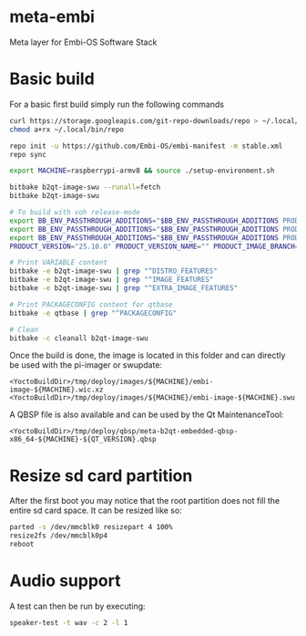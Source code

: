 # meta-embi
Meta layer for Embi-OS Software Stack

# Basic build
For a basic first build simply run the following commands
```bash
curl https://storage.googleapis.com/git-repo-downloads/repo > ~/.local/bin/repo
chmod a+rx ~/.local/bin/repo

repo init -u https://github.com/Embi-OS/embi-manifest -m stable.xml
repo sync

export MACHINE=raspberrypi-armv8 && source ./setup-environment.sh

bitbake b2qt-image-swu --runall=fetch
bitbake b2qt-image-swu

# To build with voh release-mode
export BB_ENV_PASSTHROUGH_ADDITIONS="$BB_ENV_PASSTHROUGH_ADDITIONS PRODUCT_VERSION"
export BB_ENV_PASSTHROUGH_ADDITIONS="$BB_ENV_PASSTHROUGH_ADDITIONS PRODUCT_VERSION_NAME"
export BB_ENV_PASSTHROUGH_ADDITIONS="$BB_ENV_PASSTHROUGH_ADDITIONS PRODUCT_IMAGE_BRANCH"
PRODUCT_VERSION="25.10.0" PRODUCT_VERSION_NAME="" PRODUCT_IMAGE_BRANCH="usb" bitbake b2qt-image-swu

# Print VARIABLE content
bitbake -e b2qt-image-swu | grep "^DISTRO_FEATURES"
bitbake -e b2qt-image-swu | grep "^IMAGE_FEATURES"
bitbake -e b2qt-image-swu | grep "^EXTRA_IMAGE_FEATURES"

# Print PACKAGECONFIG content for qtbase
bitbake -e qtbase | grep "^PACKAGECONFIG"

# Clean
bitbake -c cleanall b2qt-image-swu
```
Once the build is done, the image is located in this folder and can directly be used with the pi-imager or swupdate:
```filenames
<YoctoBuildDir>/tmp/deploy/images/${MACHINE}/embi-image-${MACHINE}.wic.xz
<YoctoBuildDir>/tmp/deploy/images/${MACHINE}/embi-image-${MACHINE}.swu
```

A QBSP file is also available and can be used by the Qt MaintenanceTool:
```filenames
<YoctoBuildDir>/tmp/deploy/qbsp/meta-b2qt-embedded-qbsp-x86_64-${MACHINE}-${QT_VERSION}.qbsp
```

# Resize sd card partition
After the first boot you may notice that the root partition does not fill the entire sd card space. It can be resized like so:
```bash
parted -s /dev/mmcblk0 resizepart 4 100%
resize2fs /dev/mmcblk0p4
reboot
```

# Audio support
A test can then be run by executing:
```bash
speaker-test -t wav -c 2 -l 1
```
